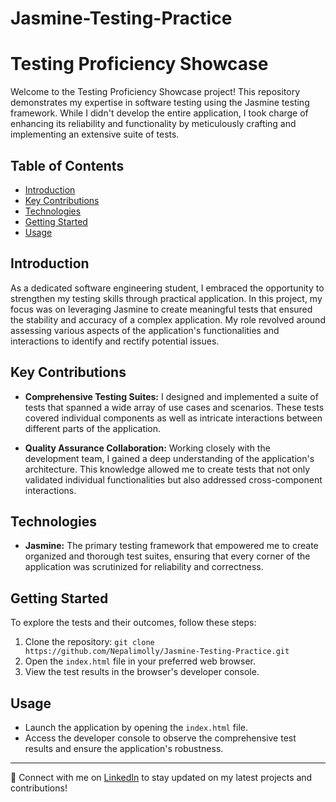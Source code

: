 # Jasmine-Testing-Practice

# Testing Proficiency Showcase

Welcome to the Testing Proficiency Showcase project! This repository demonstrates my expertise in software testing using the Jasmine testing framework. While I didn't develop the entire application, I took charge of enhancing its reliability and functionality by meticulously crafting and implementing an extensive suite of tests.

## Table of Contents
- [Introduction](#introduction)
- [Key Contributions](#key-contributions)
- [Technologies](#technologies)
- [Getting Started](#getting-started)
- [Usage](#usage)

## Introduction

As a dedicated software engineering student, I embraced the opportunity to strengthen my testing skills through practical application. In this project, my focus was on leveraging Jasmine to create meaningful tests that ensured the stability and accuracy of a complex application. My role revolved around assessing various aspects of the application's functionalities and interactions to identify and rectify potential issues.

## Key Contributions

- **Comprehensive Testing Suites:** I designed and implemented a suite of tests that spanned a wide array of use cases and scenarios. These tests covered individual components as well as intricate interactions between different parts of the application.

- **Quality Assurance Collaboration:** Working closely with the development team, I gained a deep understanding of the application's architecture. This knowledge allowed me to create tests that not only validated individual functionalities but also addressed cross-component interactions.

## Technologies

- **Jasmine:** The primary testing framework that empowered me to create organized and thorough test suites, ensuring that every corner of the application was scrutinized for reliability and correctness.

## Getting Started

To explore the tests and their outcomes, follow these steps:

1. Clone the repository: `git clone https://github.com/Nepalimolly/Jasmine-Testing-Practice.git`
2. Open the `index.html` file in your preferred web browser.
3. View the test results in the browser's developer console.

## Usage

- Launch the application by opening the `index.html` file.
- Access the developer console to observe the comprehensive test results and ensure the application's robustness.



---

🔗 Connect with me on [LinkedIn](https://www.linkedin.com/in/your-username/) to stay updated on my latest projects and contributions!
